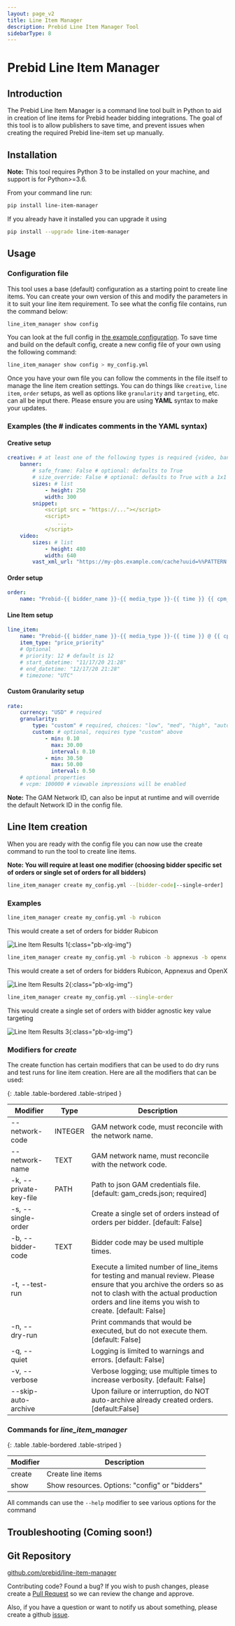 ```yaml
---
layout: page_v2
title: Line Item Manager
description: Prebid Line Item Manager Tool
sidebarType: 8
---
```


# Prebid Line Item Manager

## Introduction

The Prebid Line Item Manager is a command line tool built in Python to aid in creation of line items for Prebid header bidding integrations.
The goal of this tool is to allow publishers to save time, and prevent issues when creating the required Prebid line-item set up manually.

## Installation

**Note:** This tool requires Python 3 to be installed on your machine, and support is for Python>=3.6.

From your command line run:

```bash
pip install line-item-manager
```

If you already have it installed you can upgrade it using

```bash
pip install --upgrade line-item-manager
```

## Usage

### Configuration file

This tool uses a base (default) configuration as a starting point to create line items. You can create your own version of this and modify the parameters in it to suit your line item requirement. To see what the config file contains, run the command below:

```bash
line_item_manager show config
```

You can look at the full config in [the example configuration](https://github.com/prebid/line-item-manager/blob/master/line_item_manager/conf.d/line_item_manager.yml). To save time and build on the default config, create a new config file of your own using the following command:

```bash
line_item_manager show config > my_config.yml
```

Once you have your own file you can follow the comments in the file itself to manage the line item creation settings. You can do things like `creative`, `line item`, `order` setups, as well as options like `granularity` and `targeting`, etc. can all be input there. Please ensure you are using **YAML** syntax to make your updates.

### Examples (the \# indicates comments in the YAML syntax)

#### Creative setup

```yaml
creative: # at least one of the following types is required {video, banner}
    banner:
        # safe_frame: False # optional: defaults to True
        # size_override: False # optional: defaults to True with a 1x1 creative
        sizes: # list
            - height: 250
            width: 300
        snippet:
            <script src = "https://..."></script>
            <script>
                ...
            </script>
    video:
        sizes: # list
            - height: 480
            width: 640
        vast_xml_url: "https://my-pbs.example.com/cache?uuid=%%PATTERN:{{ hb_cache_id }}%%"
```

#### Order setup

```yaml
order:
    name: "Prebid-{{ bidder_name }}-{{ media_type }}-{{ time }} {{ cpm_min }}-{{ cpm_max }}"
```

#### Line Item setup

```yaml
line_item:
    name: "Prebid-{{ bidder_name }}-{{ media_type }}-{{ time }} @ {{ cpm }}"
    item_type: "price_priority"
    # Optional
    # priority: 12 # default is 12
    # start_datetime: "11/17/20 21:28"
    # end_datetime: "12/17/20 21:28"
    # timezone: "UTC"
```

#### Custom Granularity setup

```yaml
rate: 
    currency: "USD" # required
    granularity:
        type: "custom" # required, choices: "low", "med", "high", "auto", "dense", "custom"
        custom: # optional, requires type "custom" above
            - min: 0.10
              max: 30.00
              interval: 0.10
            - min: 30.50
              max: 50.00
              interval: 0.50
    # optional properties
    # vcpm: 100000 # viewable impressions will be enabled
```

**Note:** The GAM Network ID, can also be input at runtime and will override the default Network ID in the config file.

## Line Item creation

When you are ready with the config file you can now use the create command to run the tool to create line items.

**Note: You will require at least one modifier (choosing bidder specific set of orders or single set of orders for all bidders)**

```bash
line_item_manager create my_config.yml --[bidder-code|--single-order]
```

### Examples

```bash
line_item_manager create my_config.yml -b rubicon
```

This would create a set of orders for bidder Rubicon

![Line Item Results 1](/assets/images/tools/line-item-mgmt-img1.png){:class="pb-xlg-img"}

```bash
line_item_manager create my_config.yml -b rubicon -b appnexus -b openx
```

This would create a set of orders for bidders Rubicon, Appnexus and OpenX

![Line Item Results 2](/assets/images/tools/line-item-mgmt-img2.png){:class="pb-xlg-img"}

```bash
line_item_manager create my_config.yml --single-order
```

This would create a single set of orders with bidder agnostic key value targeting

![Line Item Results 3](/assets/images/tools/line-item-mgmt-img3.png){:class="pb-xlg-img"}

### Modifiers for _create_

The create function has certain modifiers that can be used to do dry runs and test runs for line item creation. Here are all the modifiers that can be used:

{: .table .table-bordered .table-striped }

| Modifier | Type | Description |
| ----------|------|-------------|
| --network-code | INTEGER | GAM network code, must reconcile with the network name. |
| --network-name |TEXT|GAM network name, must reconcile with the network code. |
| -k, --private-key-file |PATH |Path to json GAM credentials file. [default: gam_creds.json; required] |
| -s, --single-order||Create a single set of orders instead of orders per bidder. [default: False] |
| -b, --bidder-code |TEXT |Bidder code may be used multiple times. |
| -t, --test-run||Execute a limited number of line_items for testing and manual review. Please ensure that you archive the orders so as not to clash with the actual production orders and line items you wish to create. [default: False] |
| -n, --dry-run||Print commands that would be executed, but do not execute them. [default: False] |
| -q, --quiet||Logging is limited to warnings and errors. [default: False] |
| -v, --verbose||Verbose logging; use multiple times to increase verbosity. [default: False] |
| --skip-auto-archive||Upon failure or interruption, do NOT auto-archive already created orders. [default:False] |

### Commands for _line_item_manager_

{: .table .table-bordered .table-striped }

| Modifier |  Description |
| ----------|-------------|
|create|Create line items|
|show|Show resources. Options: "config" or "bidders" |

All commands can use the `--help` modifier to see various options for the command

## Troubleshooting (Coming soon!)

## Git Repository

[github.com/prebid/line-item-manager](https://github.com/prebid/line-item-manager)

Contributing code? Found a bug? If you wish to push changes, please create a [Pull Request](https://github.com/prebid/line-item-manager/pulls) so we can review the change and approve.

Also, if you have a question or want to notify us about something, please create a github [issue](https://github.com/prebid/line-item-manager/issues).
